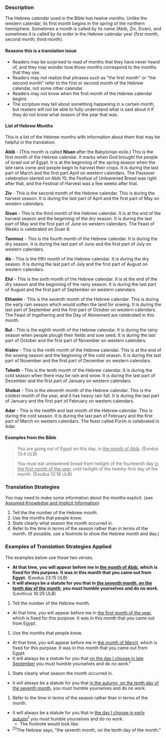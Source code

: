 

### Description

The Hebrew calendar used in the Bible has twelve months. Unlike the western calendar, its first month begins  in the spring of the northern hemisphere. Sometimes a month is called by its name (Abib, Ziv, Sivan), and sometimes it is called by its order in the Hebrew calendar year (first month, second month, third month).

#### Reasons this is a translation issue

* Readers may be surprised to read of months that they have never heard of, and they may wonder how those months correspond to the months that they use.
* Readers may not realize that phrases such as "the first month" or "the second month" refer to the first or second month of the Hebrew calendar, not some other calendar.
* Readers may not know when the first month of the Hebrew calendar begins.
* The scripture may tell about something happening in a certain month, but readers will not be able to fully understand what is said about it if they do not know what season of the year that was.

#### List of Hebrew Months

This is a list of the Hebrew months with information about them that may be helpful in the translation.

**Abib** - (This month is called **Nisan** after the Babylonian exile.) This is the first month of the Hebrew calendar. It marks when God brought the people of Israel out of Egypt. It is at the beginning of the spring season when the late rains come and people begin to harvest their crops. It is during the last part of March and the first part April on western calendars. The Passover celebration started on Abib 10, the Festival of Unleavened Bread was right after that, and the Festival of Harvest was a few weeks after that.

**Ziv** - This is the second month of the Hebrew calendar. This is during the harvest season. It is during the last part of April and the first part of May on western calendars.

**Sivan** - This is the third month of the Hebrew calendar. It is at the end of the harvest season and the beginning of the dry season. It is during the last part of May and the first part of June on western calendars. The Feast of Weeks is celebrated on Sivan 6.

**Tammuz** - This is the fourth month of the Hebrew calendar. It is during the dry season. It is during the last part of June and the first part of July on western calendars.

**Ab** - This is the fifth month of the Hebrew calendar. It is during the dry season. It is during the last part of July and the first part of August on western calendars.

**Elul** - This is the sixth month of the Hebrew calendar. It is at the end of the dry season and the beginning of the rainy season. It is during the last part of August and the first part of September on western calendars.

**Ethanim** - This is the seventh month of the Hebrew calendar. This is during the early rain season which would soften the land for sowing. It is during the last part of September and the first part of October on western calendars. The Feast of Ingathering and the Day of Atonement are celebrated in this month.

**Bul** - This is the eighth month of the Hebrew calendar. It is during the rainy season when people plough their fields and sow seed. It is during the last part of October and the first part of November on western calendars.

**Kislev** - This is the ninth month of the Hebrew calendar. This is at the end of the sowing season and the beginning of the cold season. It is during the last part of November and the first part of December on western calendars.

**Tebeth** - This is the tenth month of the Hebrew calendar. It is during the cold season when there may be rain and snow. It is during the last part of December and the first part of January on western calendars.

**Shebat** - This is the eleventh month of the Hebrew calendar. This is the coldest month of the year, and it has heavy rain fall. It is during the last part of January and the first part of February on western calendars.

**Adar** - This is the twelfth and last month of the Hebrew calendar. This is during the cold season. It is during the last part of February and the first part of March on western calendars. The feast called Purim is celebrated in Adar.

#### Examples from the Bible

<blockquote> You are going out of Egypt on this day, in <u>the month of Abib</u>. (Exodus 13:4 ULB) </blockquote>

> You must eat unleavened bread from twilight of the fourteenth day <u>in the first month of the year</u>, until twilight of the twenty-first day of the month. (Exodus 12:18 ULB)

### Translation Strategies

You may need to make some information about the months explicit. (see [Assumed Knowledge and Implicit Information](../figs-explicit/01.md))

1. Tell the the number of the Hebrew month.
1. Use the months that people know.
1. State clearly what season the month occurred in.
1. Refer to the time in terms of the season rather than in terms of the month. (If possible, use a footnote to show the Hebrew month and day.)

### Examples of Translation Strategies Applied

The examples below use these two verses.

* **At that time, you will appear before me in <u>the month of Abib</u>, which is fixed for this purpose. It was in this month that you came out from Egypt.** (Exodus 23:15 ULB)
* **It will always be a statute for you that in <u>the seventh month, on the tenth day of the month,</u> you must humble yourselves and do no work.** (Leviticus 16:29 ULB)

1. Tell the number of the Hebrew month.

  * At that time, you will appear before me in <u>the first month of the year</u>, which is fixed for this purpose. It was in this month that you came out from Egypt.

1. Use the months that people know.

  * At that time, you will appear before me in <u>the month of March</u>, which is fixed for this purpose. It was in this month that you came out from Egypt.
  * It will always be a statute for you that <u>on the day I choose in late September</u> you must humble yourselves and do no work."

1. State clearly what season the month occurred in.

  * It will always be a statute for you that <u>in the autumn, on the tenth day of the seventh month,</u> you must humble yourselves and do no work.

1. Refer to the time in terms of the season rather than in terms of the month.

  * It will always be a statute for you that in <u>the day I choose in early autumn</u><sup>1</sup> you must humble yourselves and do no work.
      * The footnote would look like:
  * <sup>[1]</sup>The Hebrew says, "the seventh month, on the tenth day of the month."

